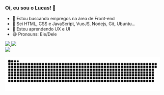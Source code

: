 ### Oi, eu sou o Lucas! 👋

- 🔭 Estou buscando empregos na área de Front-end
- 📖 Sei HTML, CSS e JavaScript, VueJS, Nodejs, Git, Ubuntu...
- 🌱 Estou aprendendo UX e UI
- 😄 Pronouns: Ele/Dele

<div>
  <a href="https://github.com/lucasbf7">
  <img height="180em" src="https://github-readme-stats.vercel.app/api?username=lucasbf7&show_icons=true&theme=chartreuse-dark&include_all_commits=true&count_private=true"/>
  <img height="180em" src="https://github-readme-stats.vercel.app/api/top-langs/?username=lucasbf7&layout=compact&langs_count=7&theme=chartreuse-dark"/>
</div>

<div>
  <a href="https://www.linkedin.com/in/lucas-borges-451375ab/" target="_blank"><img src="https://img.shields.io/badge/LinkedIn-0077B5?style=for-the-badge&logo=linkedin&logoColor=white" target="_blank"></a>

 ![Snake animation](https://github.com/lucasbf7/lucasbf7/blob/output/github-contribution-grid-snake.svg)  
  
</div>
